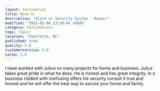 ```yaml
---
layout: testimonial
title: Ryan K.
description: "Alarm or Security System - Repair"
modified: "2015-01-06 23:18:46 +0600"
category: testimonials
tags: repair
location: "Charlotte, NC"
published: true
quality: 5.0
customerservice: 5.0
value: 5.0
---
```


I have worked with Julius on many projects for home and business. Julius takes great pride in what he does. He is honest and has great integrity. In a business riddled with confusing offers his security consult it true and honest and he will offer the best way to secure your home and family.
